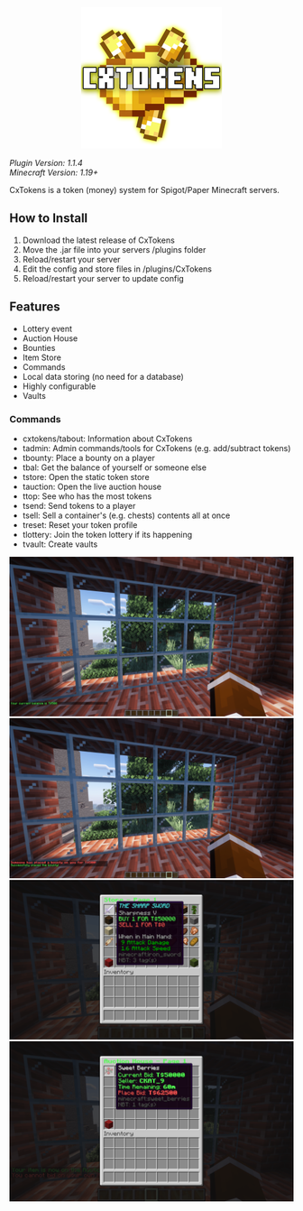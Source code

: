 <div align="center">
    <img src="./assets/Icon.png" width=250 height = 250 />
</div>

*Plugin Version: 1.1.4*</br>
*Minecraft Version: 1.19+*

CxTokens is a token (money) system for Spigot/Paper Minecraft servers. 

## How to Install
1. Download the latest release of CxTokens
2. Move the .jar file into your servers /plugins folder
3. Reload/restart your server
4. Edit the config and store files in /plugins/CxTokens
5. Reload/restart your server to update config

## Features
- Lottery event
- Auction House
- Bounties
- Item Store
- Commands
- Local data storing (no need for a database)
- Highly configurable
- Vaults

### Commands
- cxtokens/tabout: Information about CxTokens
- tadmin: Admin commands/tools for CxTokens (e.g. add/subtract tokens)
- tbounty: Place a bounty on a player
- tbal: Get the balance of yourself or someone else
- tstore: Open the static token store
- tauction: Open the live auction house
- ttop: See who has the most tokens
- tsend: Send tokens to a player
- tsell: Sell a container's (e.g. chests) contents all at once
- treset: Reset your token profile
- tlottery: Join the token lottery if its happening
- tvault: Create vaults

<div align="center">
    <img src="./assets/2024-03-23_16.07.07-min.png" height=auto width=auto>
    <img src="./assets/2024-03-23_16.07.27-min.png" height=auto width=auto>
    <img src="./assets/2024-03-23_16.08.27-min.png" height=auto width=auto>
    <img src="./assets/2024-03-23_16.09.00-min.png" height=auto width=auto>
</div>
